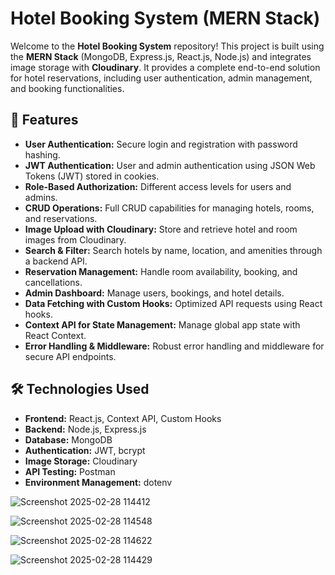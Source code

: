 # Hotel Booking System (MERN Stack)

Welcome to the **Hotel Booking System** repository! This project is built using the **MERN Stack** (MongoDB, Express.js, React.js, Node.js) and integrates image storage with **Cloudinary**. It provides a complete end-to-end solution for hotel reservations, including user authentication, admin management, and booking functionalities.

## 🚀 Features

- **User Authentication:** Secure login and registration with password hashing.
- **JWT Authentication:** User and admin authentication using JSON Web Tokens (JWT) stored in cookies.
- **Role-Based Authorization:** Different access levels for users and admins.
- **CRUD Operations:** Full CRUD capabilities for managing hotels, rooms, and reservations.
- **Image Upload with Cloudinary:** Store and retrieve hotel and room images from Cloudinary.
- **Search & Filter:** Search hotels by name, location, and amenities through a backend API.
- **Reservation Management:** Handle room availability, booking, and cancellations.
- **Admin Dashboard:** Manage users, bookings, and hotel details.
- **Data Fetching with Custom Hooks:** Optimized API requests using React hooks.
- **Context API for State Management:** Manage global app state with React Context.
- **Error Handling & Middleware:** Robust error handling and middleware for secure API endpoints.

## 🛠️ Technologies Used

- **Frontend:** React.js, Context API, Custom Hooks
- **Backend:** Node.js, Express.js
- **Database:** MongoDB
- **Authentication:** JWT, bcrypt
- **Image Storage:** Cloudinary
- **API Testing:** Postman
- **Environment Management:** dotenv

![Screenshot 2025-02-28 114412](https://github.com/user-attachments/assets/34c0bdff-5c3e-473e-ba72-9fd8c5438a58)

![Screenshot 2025-02-28 114548](https://github.com/user-attachments/assets/35e6c52a-2fa3-4445-8449-f76d21f0d27b)

![Screenshot 2025-02-28 114622](https://github.com/user-attachments/assets/8268b56d-076b-4c9e-9daf-2887eedc8778)

![Screenshot 2025-02-28 114429](https://github.com/user-attachments/assets/469e8f8d-8fca-407b-b2c0-6f8cc3eae449)

